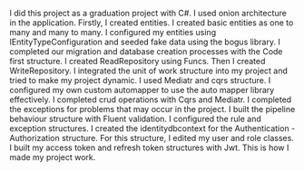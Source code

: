 I did this project as a graduation project with C#. I used onion architecture in the application. Firstly, I created entities. I created basic entities as one to many and many to many. I configured my entities using IEntityTypeConfiguration and seeded fake data using the bogus library. I completed our migration and database creation processes with the Code first structure. I created ReadRepository using Funcs. Then I created WriteRepository. I integrated the unit of work structure into my project and tried to make my project dynamic. I used Mediatr and cqrs structure. I configured my own custom automapper to use the auto mapper library effectively. I completed crud operations with Cqrs and Mediatr. I completed the exceptions for problems that may occur in the project. I built the pipeline behaviour structure with Fluent validation. I configured the rule and exception structures. I created the identitydbcontext for the Authentication - Authorization structure. For this structure, I edited my user and role classes. I built my access token and refresh token structures with Jwt. This is how I made my project work.
